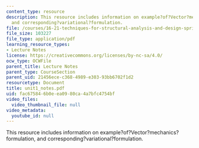 ```yaml
---
content_type: resource
description: This resource includes information on example?of?Vector?mechanics?formulation,
  and corresponding?variational?formulation.
file: /courses/16-21-techniques-for-structural-analysis-and-design-spring-2005/fac675846b0eea0980ca4a7bfc4754bf_unit1_notes.pdf
file_size: 103227
file_type: application/pdf
learning_resource_types:
- Lecture Notes
license: https://creativecommons.org/licenses/by-nc-sa/4.0/
ocw_type: OCWFile
parent_title: Lecture Notes
parent_type: CourseSection
parent_uid: 21456ece-c368-4989-e303-93bb6702f1d2
resourcetype: Document
title: unit1_notes.pdf
uid: fac67584-6b0e-ea09-80ca-4a7bfc4754bf
video_files:
  video_thumbnail_file: null
video_metadata:
  youtube_id: null
---
```

This resource includes information on example?of?Vector?mechanics?formulation, and corresponding?variational?formulation.